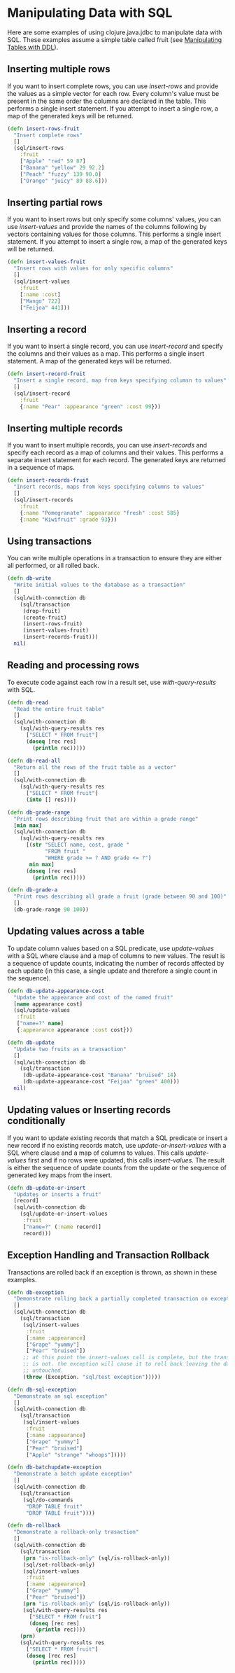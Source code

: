 # Manipulating Data with SQL
Here are some examples of using clojure.java.jdbc to manipulate data with SQL.
These examples assume a simple table called fruit (see [Manipulating Tables with DDL](https://github.com/clojure/java.jdbc/blob/master/doc/clojure/java/jdbc/UsingDDL.md)).
## Inserting multiple rows
If you want to insert complete rows, you can use *insert-rows* and provide the values as a simple vector for each row. Every column's value must be present in the same order the columns are declared in the table. This performs a single insert statement. If you attempt to insert a single row, a map of the generated keys will be returned.

```clj
(defn insert-rows-fruit
  "Insert complete rows"
  []
  (sql/insert-rows
    :fruit
    ["Apple" "red" 59 87]
    ["Banana" "yellow" 29 92.2]
    ["Peach" "fuzzy" 139 90.0]
    ["Orange" "juicy" 89 88.6]))
```
## Inserting partial rows
If you want to insert rows but only specify some columns' values, you can use *insert-values* and provide the names of the columns following by vectors containing values for those columns. This performs a single insert statement. If you attempt to insert a single row, a map of the generated keys will be returned.

```clj
(defn insert-values-fruit
  "Insert rows with values for only specific columns"
  []
  (sql/insert-values
    :fruit
    [:name :cost]
    ["Mango" 722]
    ["Feijoa" 441]))
```
## Inserting a record
If you want to insert a single record, you can use *insert-record* and specify the columns and their values as a map. This performs a single insert statement. A map of the generated keys will be returned.

```clj
(defn insert-record-fruit
  "Insert a single record, map from keys specifying columsn to values"
  []
  (sql/insert-record
    :fruit
    {:name "Pear" :appearance "green" :cost 99}))
```
## Inserting multiple records
If you want to insert multiple records, you can use *insert-records* and specify each record as a map of columns and their values. This performs a separate insert statement for each record. The generated keys are returned in a sequence of maps.

```clj
(defn insert-records-fruit
  "Insert records, maps from keys specifying columns to values"
  []
  (sql/insert-records
    :fruit
    {:name "Pomegranate" :appearance "fresh" :cost 585}
    {:name "Kiwifruit" :grade 93}))
```
## Using transactions
You can write multiple operations in a transaction to ensure they are either all performed, or all rolled back.

```clj
(defn db-write
  "Write initial values to the database as a transaction"
  []
  (sql/with-connection db
    (sql/transaction
     (drop-fruit)
     (create-fruit)
     (insert-rows-fruit)
     (insert-values-fruit)
     (insert-records-fruit)))
  nil)
```
## Reading and processing rows
To execute code against each row in a result set, use *with-query-results* with SQL.

```clj
(defn db-read
  "Read the entire fruit table"
  []
  (sql/with-connection db
    (sql/with-query-results res
      ["SELECT * FROM fruit"]
      (doseq [rec res]
        (println rec)))))

(defn db-read-all
  "Return all the rows of the fruit table as a vector"
  []
  (sql/with-connection db
    (sql/with-query-results res
      ["SELECT * FROM fruit"]
      (into [] res))))

(defn db-grade-range
  "Print rows describing fruit that are within a grade range"
  [min max]
  (sql/with-connection db
    (sql/with-query-results res
      [(str "SELECT name, cost, grade "
            "FROM fruit "
            "WHERE grade >= ? AND grade <= ?")
       min max]
      (doseq [rec res]
        (println rec)))))

(defn db-grade-a 
  "Print rows describing all grade a fruit (grade between 90 and 100)"
  []
  (db-grade-range 90 100))
```
## Updating values across a table
To update column values based on a SQL predicate, use *update-values* with a SQL where clause and a map of columns to new values. The result is a sequence of update counts, indicating the number of records affected by each update (in this case, a single update and therefore a single count in the sequence).

```clj
(defn db-update-appearance-cost
  "Update the appearance and cost of the named fruit"
  [name appearance cost]
  (sql/update-values
   :fruit
   ["name=?" name]
   {:appearance appearance :cost cost}))

(defn db-update
  "Update two fruits as a transaction"
  []
  (sql/with-connection db
    (sql/transaction
     (db-update-appearance-cost "Banana" "bruised" 14)
     (db-update-appearance-cost "Feijoa" "green" 400)))
  nil)
```
## Updating values or Inserting records conditionally
If you want to update existing records that match a SQL predicate or insert a new record if no existing records match, use *update-or-insert-values* with a SQL where clause and a map of columns to values. This calls *update-values* first and if no rows were updated, this calls *insert-values*. The result is either the sequence of update counts from the update or the sequence of generated key maps from the insert.

```clj
(defn db-update-or-insert
  "Updates or inserts a fruit"
  [record]
  (sql/with-connection db
    (sql/update-or-insert-values
     :fruit
     ["name=?" (:name record)]
     record)))
```
## Exception Handling and Transaction Rollback
Transactions are rolled back if an exception is thrown, as shown in these examples.

```clj
(defn db-exception
  "Demonstrate rolling back a partially completed transaction on exception"
  []
  (sql/with-connection db
    (sql/transaction
     (sql/insert-values
      :fruit
      [:name :appearance]
      ["Grape" "yummy"]
      ["Pear" "bruised"])
     ;; at this point the insert-values call is complete, but the transaction
     ;; is not. the exception will cause it to roll back leaving the database
     ;; untouched.
     (throw (Exception. "sql/test exception")))))

(defn db-sql-exception
  "Demonstrate an sql exception"
  []
  (sql/with-connection db
    (sql/transaction
     (sql/insert-values
      :fruit
      [:name :appearance]
      ["Grape" "yummy"]
      ["Pear" "bruised"]
      ["Apple" "strange" "whoops"]))))

(defn db-batchupdate-exception
  "Demonstrate a batch update exception"
  []
  (sql/with-connection db
    (sql/transaction
     (sql/do-commands
      "DROP TABLE fruit"
      "DROP TABLE fruit"))))

(defn db-rollback
  "Demonstrate a rollback-only trasaction"
  []
  (sql/with-connection db
    (sql/transaction
     (prn "is-rollback-only" (sql/is-rollback-only))
     (sql/set-rollback-only)
     (sql/insert-values
      :fruit
      [:name :appearance]
      ["Grape" "yummy"]
      ["Pear" "bruised"])
     (prn "is-rollback-only" (sql/is-rollback-only))
     (sql/with-query-results res
       ["SELECT * FROM fruit"]
       (doseq [rec res]
         (println rec))))
    (prn)
    (sql/with-query-results res
      ["SELECT * FROM fruit"]
      (doseq [rec res]
        (println rec)))))
```